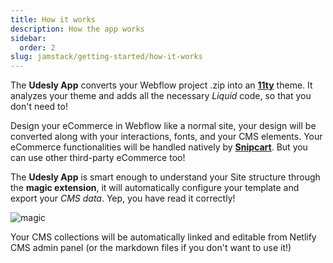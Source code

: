 ```yaml
---
title: How it works
description: How the app works
sidebar:
  order: 2
slug: jamstack/getting-started/how-it-works
---
```


The **Udesly App** converts your Webflow project .zip into an [**11ty**](https://www.11ty.dev/) theme. It analyzes your theme and adds all the necessary *Liquid* code, so that you don't need to! 


Design your eCommerce in Webflow like a normal site, your design will be converted along with your interactions, fonts, and your CMS elements. Your eCommerce functionalities will be handled natively by [**Snipcart**](https://snipcart.com/). But you can use other third-party eCommerce too!

The **Udesly App** is smart enough to understand your Site structure through the **magic extension**, it will automatically configure your template and export your *CMS data*. Yep, you have read it correctly!



<div class="center"> <img alt="magic" src="/images/magic.gif" /></div>


Your CMS collections will be automatically linked and editable from Netlify CMS admin panel (or the markdown files if you don't want to use it!)





